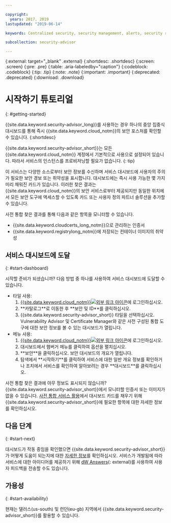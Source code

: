 ```yaml
---

copyright:
  years: 2017, 2019
lastupdated: "2019-06-14"

keywords: Centralized security, security management, alerts, security risk, insights, threat detection

subcollection: security-advisor

---
```


{:external: target="_blank" .external}
{:shortdesc: .shortdesc}
{:screen: .screen}
{:pre: .pre}
{:table: .aria-labeledby="caption"}
{:codeblock: .codeblock}
{:tip: .tip}
{:note: .note}
{:important: .important}
{:deprecated: .deprecated}
{:download: .download}


# 시작하기 튜토리얼
{: #getting-started}

{{site.data.keyword.security-advisor_long}}를 사용하는 경우 하나의 중앙 집중식 대시보드를 통해 즉시 {{site.data.keyword.cloud_notm}}의 보안 포스처를 확인할 수 있습니다.
{:shortdesc}

{{site.data.keyword.security-advisor_short}}는 모든 {{site.data.keyword.cloud_notm}} 계정에서 기본적으로 사용으로 설정되어 있습니다. 따라서 서비스의 인스턴스를 프로비저닝할 필요가 없습니다.
{: tip}

이 서비스는 다양한 소스로부터 보안 정보를 수신하며 서비스 대시보드에 사용자의 주의가 필요한 보안 경보 또는 취약성을 표시합니다. 대시보드에는 즉시 사용 가능한 몇 가지 미리 채워진 카드가 있습니다. 이러한 찾은 결과는 {{site.data.keyword.cloud_notm}}의 보안 서비스로부터 제공되지만 동일한 위치에서 모든 보안 도구에 액세스할 수 있도록 카드 또는 사용자 정의 파트너 솔루션을 추가할 수 있습니다.

사전 통합 찾은 결과를 통해 다음과 같은 항목을 모니터할 수 있습니다.

- {{site.data.keyword.cloudcerts_long_notm}}으로 관리하는 인증서
- {{site.data.keyword.registrylong_notm}}에 저장되는 컨테이너 이미지의 취약성



## 서비스 대시보드에 도달
{: #start-dashboard}

시작할 준비가 되셨습니까? 다음 방법 중 하나를 사용하여 서비스 대시보드에 도달할 수 있습니다.

<ul>
  <li>타일 사용:
    <ol>
      <li><a href="https://cloud.ibm.com/login" target="_blank">{{site.data.keyword.cloud_notm}}<img src="../../icons/launch-glyph.svg" alt="외부 링크 아이콘"></a>에 로그인하십시오.</li>
      <li>**카탈로그**로 이동한 후 **보안 및 ID**를 클릭하십시오.</li>
      <li>{{site.data.keyword.security-advisor_short}} 타일을 선택하십시오. Vulnerability Advisor 및 Certificate Manager와 같은 사전 구성된 통합 도구에 대한 보안 정보를 볼 수 있는 대시보드가 열립니다.</li>
    </ol>
  </li>
  <li>메뉴 사용:
    <ol>
      <li><a href="https://cloud.ibm.com/login" target="_blank">{{site.data.keyword.cloud_notm}}<img src="../../icons/launch-glyph.svg" alt="외부 링크 아이콘"></a>에 로그인하십시오.</li>
      <li>대시보드에서 햄버거 메뉴를 클릭하여 옵션을 펼치십시오.</li>
      <li>**보안**을 클릭하십시오. 보안 대시보드의 개요가 열립니다.</li>
      <li>탐색에서 **시작하기**를 클릭하여 서비스에 대한 일반 개요 정보를 확인하거나 조치에서 서비스를 확인하여 알아보려는 경우 **대시보드**를 클릭하십시오.</li>
    </ol>
  </li>
</ul>

사전 통합 찾은 결과에 아무 정보도 표시되지 않습니까? {{site.data.keyword.security-advisor_short}}에서 모니터할 인증서 또는 이미지가 없을 수 있습니다. [사전 통합 서비스 활용](/docs/services/security-advisor?topic=security-advisor-setup-services)에서 대시보드 카드를 채우기 위해 {{site.data.keyword.security-advisor_short}}에 필요한 항목에 대한 자세한 정보를 확인하십시오.


## 다음 단계
{: #start-next}

대시보드가 작동 중임을 확인했으면 {{site.data.keyword.security-advisor_short}}가 어떻게 도움이 되는지에 대한 [자세한 정보](/docs/services/security-advisor?topic=security-advisor-about)를 확인하십시오. 서비스가 개발됨에 따라 서비스에 대한 아이디어를 제공하기 위해 [dW Answers](https://developer.ibm.com){: external}를 사용하여 사용자 피드백을 전송할 수도 있습니다.


## 가용성
{: #start-availability}

현재는 댈러스(us-south) 및 런던(eu-gb) 지역에서 {{site.data.keyword.security-advisor_short}}를 활용할 수 있습니다.
